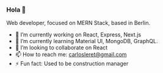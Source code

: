 ### Hola 👋

Web developer, focused on MERN Stack, based in Berlin.

- 🔭 I’m currently working on React, Express, Next.js
- 🌱 I’m currently learning Material UI, MongoDB, GraphQL.
- 👯 I’m looking to collaborate on React
- 📫 How to reach me: carlosleret@gmail.com
- ⚡ Fun fact: Used to be construction manager
